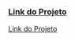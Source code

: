 ### [Link do Projeto](https://wandersondantaas.github.io/FrontEndSenai2023/Projeto01/)

<a href="https://wandersondantaas.github.io/FrontEndSenai2023/Projeto01/" target="_blank">Link do Projeto</a>
